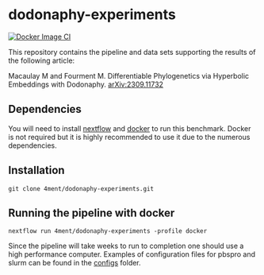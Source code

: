 # dodonaphy-experiments

[![Docker Image CI](https://github.com/4ment/dodonaphy-experiments/actions/workflows/docker-image.yml/badge.svg)](https://github.com/4ment/dodonaphy-experiments/actions/workflows/docker-image.yml)

This repository contains the pipeline and data sets supporting the results of the following article:

Macaulay M and Fourment M. Differentiable Phylogenetics via Hyperbolic Embeddings with Dodonaphy. [arXiv:2309.11732](https://arxiv.org/abs/2309.11732)

## Dependencies
You will need to install [nextflow](https://www.nextflow.io) and [docker](https://www.docker.com) to run this benchmark.
Docker is not required but it is highly recommended to use it due to the numerous dependencies.

## Installation

    git clone 4ment/dodonaphy-experiments.git

## Running the pipeline with docker

    nextflow run 4ment/dodonaphy-experiments -profile docker

Since the pipeline will take weeks to run to completion one should use a high performance computer. Examples of configuration files for pbspro and slurm can be found in the [configs](configs/) folder.